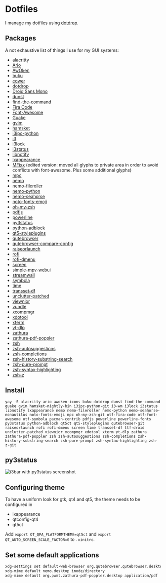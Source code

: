 # Dotfiles
I manage my dotfiles using [dotdrop](https://github.com/deadc0de6/dotdrop).

## Packages
A not exhaustive list of things I use for my GUI systems:
 - [alacritty](https://github.com/alacritty/alacritty)
 - [Ario](http://ario-player.sourceforge.net/)
 - [AwOken](https://alecive.deviantart.com/art/AwOken-163570862)
 - [buku](https://github.com/jarun/buku)
 - [cower](https://github.com/falconindy/cower)
 - [dotdrop](https://github.com/deadc0de6/dotdrop)
 - [Droid Sans Mono](http://www.droidfonts.com/)
 - [dunst](https://github.com/dunst-project/dunst)
 - [find-the-command](https://github.com/agura-lex/find-the-command)
 - [Fira Code](https://github.com/tonsky/FiraCode)
 - [Font-Awesome](https://github.com/FortAwesome/Font-Awesome)
 - [Guake](https://github.com/Guake/guake)
 - [gvim](http://www.vim.org/)
 - [hamsket](https://github.com/TheGoddessInari/hamsket)
 - [i3ipc-python](https://github.com/acrisci/i3ipc-python)
 - [i3](https://github.com/i3/i3)
 - [i3lock](https://github.com/i3/i3lock)
 - [i3status](https://github.com/i3/i3status)
 - [libnotify](https://developer.gnome.org/libnotify/)
 - [lxappearance](https://wiki.lxde.org/de/LXAppearance)
 - [MFixx](https://github.com/file-icons/MFixx) (edited version: moved all glyphs to private area in order to avoid conflicts with font-awesome. Plus some additional glyphs)
 - [mpc](https://github.com/MusicPlayerDaemon/mpc)
 - [nemo](https://github.com/linuxmint/nemo)
 - [nemo-fileroller](https://github.com/linuxmint/nemo-extensions/tree/master/nemo-fileroller)
 - [nemo-python](https://github.com/linuxmint/nemo-extensions/tree/master/nemo-python)
 - [nemo-seahorse](https://github.com/linuxmint/nemo-extensions/tree/master/nemo-seahorse)
 - [noto-fonts-emoji](https://www.google.com/get/noto/)
 - [oh-my-zsh](https://github.com/robbyrussell/oh-my-zsh)
 - [pdfjs](https://github.com/mozilla/pdf.js)
 - [powerline](https://github.com/powerline/powerline)
 - [py3status](https://github.com/ultrabug/py3status)
 - [python-adblock](https://github.com/ArniDagur/python-adblock)
 - [qt5-styleplugins](http://code.qt.io/cgit/qt/qtstyleplugins.git)
 - [qutebrowser](https://github.com/qutebrowser/qutebrowser)
 - [qutebrowser-compare-config](https://github.com/open-dynaMIX/qutebrowser-compare-config)
 - [raiseorlaunch](https://github.com/open-dynaMIX/raiseorlaunch)
 - [rofi](https://github.com/DaveDavenport/rofi)
 - [rofi-dmenu](https://aur.archlinux.org/packages/rofi-dmenu/)
 - [screen](https://www.gnu.org/software/screen/)
 - [simple-mpv-webui](https://github.com/open-dynaMIX/simple-mpv-webui)
 - [streamwall](https://github.com/open-dynaMIX/streamwall)
 - [symbola](https://dn-works.com/ufas/)
 - [time](https://directory.fsf.org/wiki/Time)
 - [transset-df](http://forchheimer.se/transset-df/)
 - [unclutter-patched](https://aur.archlinux.org/packages/unclutter-patched/)
 - [viewnior](https://siyanpanayotov.com/project/viewnior/)
 - [vundle](https://github.com/VundleVim/Vundle.vim)
 - [xcompmgr](https://cgit.freedesktop.org/xorg/app/xcompmgr/)
 - [xdotool](https://github.com/jordansissel/xdotool)
 - [xterm](https://invisible-island.net/xterm/xterm.html)
 - [yt-dlp](https://github.com/yt-dlp/yt-dlp)
 - [zathura](https://github.com/pwmt/zathura)
 - [zathura-pdf-poppler](https://github.com/pwmt/zathura-pdf-poppler)
 - [zsh](https://www.zsh.org/)
 - [zsh-autosuggestions](https://github.com/zsh-users/zsh-autosuggestions)
 - [zsh-completions](https://github.com/zsh-users/zsh-completions)
 - [zsh-history-substring-search](https://github.com/zsh-users/zsh-history-substring-search)
 - [zsh-pure-prompt](https://github.com/sindresorhus/pure)
 - [zsh-syntax-highlighting](https://github.com/zsh-users/zsh-syntax-highlighting)
 - [zsh-z](https://github.com/agkozak/zsh-z/tree/e138de57cd59ed09c3d55ff544ff8f79d2dc4ac1)

## Install

``` shell
yay -S alacritty ario awoken-icons buku dotdrop dunst find-the-command guake gvim hamsket-nightly-bin i3ipc-python-git i3-wm i3lock i3status libnotify lxappearance nemo nemo-fileroller nemo-python nemo-seahorse-nonautilus noto-fonts-emoji mpc oh-my-zsh-git otf-fira-code otf-font-awesome otf-symbola pacman-contrib pdfjs powerline powerline-fonts py3status python-adblock qt5ct qt5-styleplugins qutebrowser-git raiseorlaunch rofi rofi-dmenu screen time transset-df ttf-droid unclutter-patched viewnior xcompmgr xdotool xterm yt-dlp zathura zathura-pdf-poppler zsh zsh-autosuggestions zsh-completions zsh-history-substring-search zsh-pure-prompt zsh-syntax-highlighting zsh-z-git
```

## py3status

![i3bar with py3status screenshot](screenshots/i3bar_py3status.png "i3bar with py3status screenshot")

## Configuring theme
To have a uniform look for gtk, qt4 and qt5, the theme needs to be configured in

 - lxappearance
 - qtconfig-qt4
 - qt5ct

Add `export QT_QPA_PLATFORMTHEME=qt5ct` and `export QT_AUTO_SCREEN_SCALE_FACTOR=0` to `.xinitrc`.

## Set some default applications
``` bash
xdg-settings set default-web-browser org.qutebrowser.qutebrowser.desktop
xdg-mime default nemo.desktop inode/directory
xdg-mime default org.pwmt.zathura-pdf-poppler.desktop application/pdf
```
